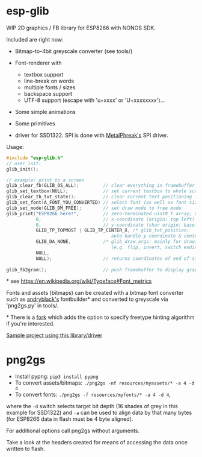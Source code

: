 esp-glib
======

WIP 2D graphics / FB library for ESP8266 with NONOS SDK.

Included are right now:
* Bitmap-to-4bit greyscale converter (see tools/)
* Font-renderer with 
  * textbox support
  * line-break on words
  * multiple fonts / sizes
  * backspace support
  * UTF-8 support (escape with 'u+xxxx' or 'U+xxxxxxxx')...
  
* Some simple animations
* Some primitives
* driver for SSD1322. SPI is done with [MetalPhreak's](https://github.com/MetalPhreak/ESP8266_SPI_Driver) SPI  driver.

Usage:
```c
#include "esp-glib.h"
// user_init:
glib_init();

// example: print to a screen
glib_clear_fb(GLIB_OS_ALL);         // clear everything in framebuffer
glib_set_textbox(NULL);             // set current textbox to whole screen
glib_clear_tb_txt_state();          // clear current text positioning information
glib_set_font(A_FONT_YOU_CONVERTED) // select font (as well as font size)
glib_set_mode(GLIB_DM_FREE);        // set draw mode to free mode
glib_print("ESP8266 here!",         // zero-terminated uint8_t array; utf8 escape: u+xxxx
           0,                       // x-coordinate (origin: top left)
           0,                       // y-coordinate (char origin: baseline *)
           GLIB_TP_TOPMOST | GLIB_TP_CENTER_X, /* glib_txt_position: 
                                       auto handle y coordinate & center horizontically*/
           GLIB_DA_NONE,            /* glib_draw_args: mainly for drawing bitmaps
                                       (e.g. flip, invert, switch endianness...) */
           NULL,                    
           NULL);                   // returns coordinates of end of string
           
glib_fb2gram();                     // push framebuffer to display graphics RAM (slow)

```
\* see https://en.wikipedia.org/wiki/Typeface#Font_metrics

Fonts and assets (bitmaps) can be created with a bitmap font converter such as [andryblack's](https://github.com/andryblack/fontbuilder) fontbuilder* and converted to greyscale via 'png2gs.py' in tools/.

\* There is a [fork](https://github.com/r-or/fontbuilder) which adds the option to specify freetype hinting algorithm if you're interested.

[Sample project using this library/driver](https://github.com/r-or/esp-glib-example)

png2gs
======
* Install pypng: ```pip3 install pypng```
* To convert assets/bitmaps: ```./png2gs -nf resources/myassets/* -a 4 -d 4```
* To convert fonts: ```./png2gs -f resources/myfonts/* -a 4 -d 4```,

where the ```-d``` switch selects target bit depth (16 shades of grey in this example for SSD1322) and ```-a``` can be used to align data by that many bytes (for ESP8266 data in flash must be 4 byte aligned).

For additional options call png2gs without arguments.

Take a look at the headers created for means of accessing the data once written to flash.
